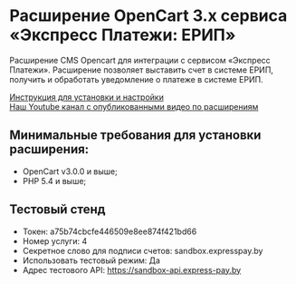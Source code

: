 ﻿# Расширение OpenCart 3.x сервиса «Экспресс Платежи: ЕРИП»
Расширение CMS Opencart для интеграции с сервисом «Экспресс Платежи». Расширение позволяет выставить счет в системе ЕРИП, получить и обработать уведомление о платеже в системе ЕРИП.

<a href="https://express-pay.by/extensions/opencart-3-x/erip">Инструкция для установки и настройки</a><br/>
<a href="https://www.youtube.com/c/express-pay-by">Наш Youtube канал с опубликованными видео по расширениям</a>

## Минимальные требования для установки расширения:
* OpenCart v3.0.0 и выше;
* PHP 5.4 и выше;

## Тестовый стенд
* Токен: a75b74cbcfe446509e8ee874f421bd66
* Номер услуги: 4
* Секретное слово для подписи счетов: sandbox.expresspay.by
* Использовать тестовый режим: Да
* Адрес тестового API: https://sandbox-api.express-pay.by
